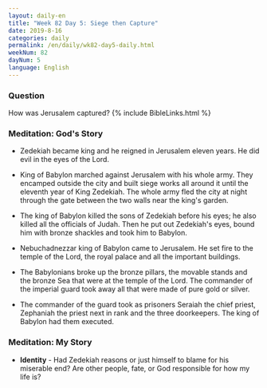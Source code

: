 ```yaml
---
layout: daily-en
title: "Week 82 Day 5: Siege then Capture"
date: 2019-8-16 
categories: daily
permalink: /en/daily/wk82-day5-daily.html
weekNum: 82
dayNum: 5
language: English
---
```


### Question     
How was Jerusalem captured? 
{% include BibleLinks.html %} 

### Meditation: God's Story   
+ Zedekiah became king and he reigned in Jerusalem eleven years. He did evil in the eyes of the Lord. 

+ King of Babylon marched against Jerusalem with his whole army. They encamped outside the city and built siege works all around it until the eleventh year of King Zedekiah. The whole army fled the city at night through the gate between the two walls near the king's garden. 

+ The king of Babylon killed the sons of Zedekiah before his eyes; he also killed all the officials of Judah. Then he put out Zedekiah's eyes, bound him with bronze shackles and took him to Babylon. 

+ Nebuchadnezzar king of Babylon came to Jerusalem. He set fire to the temple of the Lord, the royal palace and all the important buildings. 

+ The Babylonians broke up the bronze pillars, the movable stands and the bronze Sea that were at the temple of the Lord. The commander of the imperial guard took away all that were made of pure gold or silver. 

+ The commander of the guard took as prisoners Seraiah the chief priest, Zephaniah the priest next in rank and the three doorkeepers. The king of Babylon had them executed. 

### Meditation: My Story   
+ **Identity** - Had Zedekiah reasons or just himself to blame for his miserable end? Are other people, fate, or God responsible for how my life is? 
